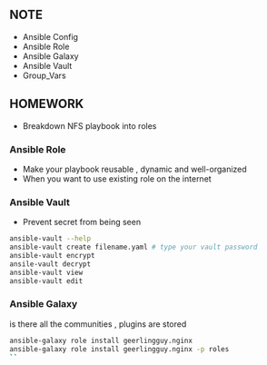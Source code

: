 ## NOTE 

- Ansible Config 
- Ansible Role 
- Ansible Galaxy 
- Ansible Vault 
- Group_Vars 

## HOMEWORK 
- Breakdown NFS playbook into roles 

### Ansible Role 
- Make your playbook reusable , dynamic and well-organized 
- When you want to use existing role on the internet 


### Ansible Vault 
- Prevent secret from being seen 
```bash 
ansible-vault --help 
ansible-vault create filename.yaml # type your vault password 
ansible-vault encrypt 
ansile-vault decrypt 
ansible-vault view 
ansible-vault edit 
```

### Ansible Galaxy 
is there all the communities , plugins are stored 
```bash 
ansible-galaxy role install geerlingguy.nginx 
ansible-galaxy role install geerlingguy.nginx -p roles
``